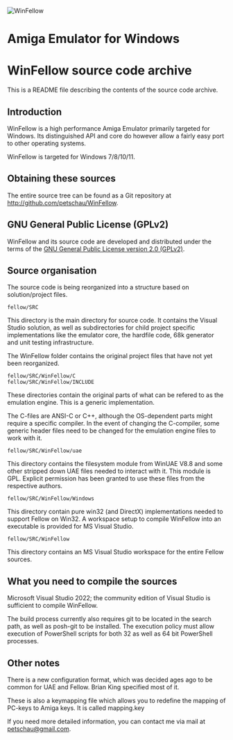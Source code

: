 ![WinFellow](./fellow/Docs/WinFellow/winfellow_logo_large.png)

# Amiga Emulator for Windows

WinFellow source code archive
=============================

This is a README file describing the contents of the source code archive.

Introduction
------------

WinFellow is a high performance Amiga Emulator primarily targeted for Windows.
Its distinguished API and core do however allow a fairly easy port to other operating systems.

WinFellow is targeted for Windows 7/8/10/11.

Obtaining these sources
-----------------------

The entire source tree can be found as a Git repository at http://github.com/petschau/WinFellow.

GNU General Public License (GPLv2)
----------------------------------

WinFellow and its source code are developed and distributed under the terms of the
[GNU General Public License version 2.0 (GPLv2)](http://www.gnu.org/licenses/old-licenses/gpl-2.0.html).

Source organisation
-------------------
The source code is being reorganized into a structure based on solution/project files.

```
fellow/SRC
```

This directory is the main directory for source code. It contains the Visual Studio solution, as well
as subdirectories for child project specific implementations like the emulator core, the hardfile code,
68k generator and unit testing infrastructure.

The WinFellow folder contains the original project files that have not yet been reorganized.

```
fellow/SRC/WinFellow/C
fellow/SRC/WinFellow/INCLUDE
```

These directories contain the original parts of what can be refered to as the emulation engine.
This is a generic implementation.

The C-files are ANSI-C or C++, although the OS-dependent parts might require a specific
compiler. In the event of changing the C-compiler, some generic header files need to be
changed for the emulation engine files to work with it.

```
fellow/SRC/WinFellow/uae
```

This directory contains the filesystem module from WinUAE V8.8 and some
other stripped down UAE files needed to interact with it. This module is GPL.
Explicit permission has been granted to use these files from the respective authors.

```
fellow/SRC/WinFellow/Windows
```

This directory contain pure win32 (and DirectX) implementations needed to
support Fellow on Win32. A workspace setup to compile WinFellow into
an executable is provided for MS Visual Studio.

```
fellow/SRC/WinFellow
```

This directory contains an MS Visual Studio workspace for the entire Fellow sources.


What you need to compile the sources
------------------------------------

Microsoft Visual Studio 2022; the community edition of Visual Studio is sufficient to compile WinFellow.

The build process currently also requires git to be located in the search path, as well as posh-git to be installed. The execution policy must allow execution of PowerShell scripts for both 32 as well as 64 bit PowerShell processes.

Other notes
-----------

There is a new configuration format, which was decided ages ago
to be common for UAE and Fellow. Brian King specified most of it.

These is also a keymapping file which allows you to redefine the
mapping of PC-keys to Amiga keys. It is called mapping.key

If you need more detailed information, you can contact me via mail at
[petschau@gmail.com](mailto:petschau@gmail.com).
